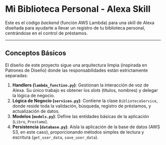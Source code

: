 # Mi Biblioteca Personal - Alexa Skill

Este es el código *backend* (función AWS Lambda) para una skill de Alexa diseñada para ayudarte a llevar un registro de tu biblioteca personal, centrándose en el control de préstamos.

---

## Conceptos Básicos

El diseño de este proyecto sigue una arquitectura limpia (inspirada en Patrones de Diseño) donde las responsabilidades están estrictamente separadas:

1.  **Handlers (`lambda_function.py`)**: Gestionan la interacción de voz de Alexa. Su único trabajo es obtener los *slots* (títulos, nombres) y delegar la lógica de negocio.
2.  **Lógica de Negocio (`services.py`)**: Contiene la clase `BibliotecaService`, donde reside toda la validación, búsqueda, registro de préstamos, y actualización de datos.
3.  **Modelos (`models.py`)**: Define las entidades básicas de la aplicación (`Libro`, `Prestamo`).
4.  **Persistencia (`database.py`)**: Aísla la aplicación de la base de datos (AWS S3, en este caso), proporcionando métodos simples de lectura y escritura (`get_user_data`, `save_user_data`).

